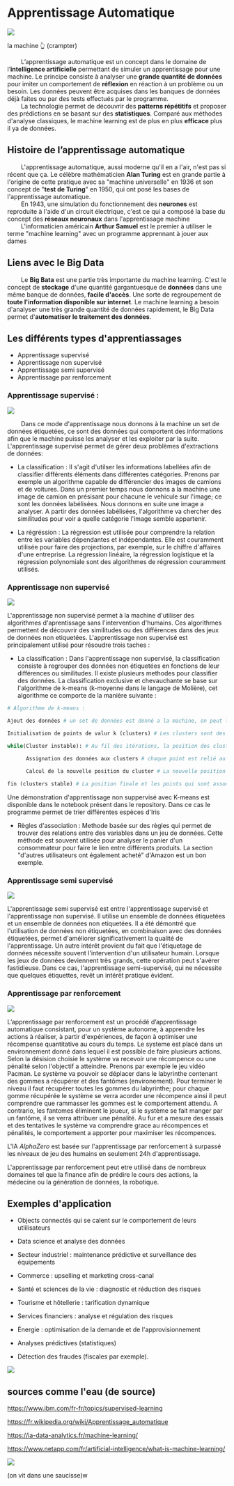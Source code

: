    # Apprentissage Automatique
![](https://i.makeagif.com/media/10-01-2022/2R4KL8.gif)

la machine 👆 (crampter)

&nbsp;&nbsp;&nbsp;&nbsp;&nbsp;&nbsp;&nbsp;&nbsp;L’apprentissage automatique est un concept dans le domaine de l’**intelligence artificielle** permettant de simuler un apprentissage pour une machine. Le principe consiste à analyser une **grande quantité de données** pour imiter un comportement de **réflexion** en réaction à un problème ou un besoin. Les données peuvent être acquises dans les banques de données déjà faites ou par des tests effectués par le programme.  
&nbsp;&nbsp;&nbsp;&nbsp;&nbsp;&nbsp;&nbsp;&nbsp;La technologie permet de découvrir des **patterns répétitifs** et proposer des prédictions en se basant sur des **statistiques**. Comparé aux méthodes d'analyse classiques, le machine learning est de plus en plus **efficace** plus il ya de données.

## Histoire de l’apprentissage automatique

&nbsp;&nbsp;&nbsp;&nbsp;&nbsp;&nbsp;&nbsp;&nbsp;L'apprentissage automatique, aussi moderne qu'il en a l'air, n'est pas si récent que ça. Le célèbre mathématicien **Alan Turing** est en grande partie à l'origine de cette pratique avec sa "machine universelle" en 1936 et son concept de "**test de Turing**" en 1950, qui ont posé les bases de l'apprentissage automatique.  
&nbsp;&nbsp;&nbsp;&nbsp;&nbsp;&nbsp;&nbsp;&nbsp;En 1943, une simulation du fonctionnement des **neurones** est reproduite à l'aide d'un circuit électrique, c'est ce qui a composé la base du concept des **réseaux neuronaux** dans l'apprentissage machine  
&nbsp;&nbsp;&nbsp;&nbsp;&nbsp;&nbsp;&nbsp;&nbsp;L'informaticien américain **Arthur Samuel** est le premier à utiliser le terme "machine learning" avec un programme apprennant à jouer aux dames

## Liens avec le Big Data
&nbsp;&nbsp;&nbsp;&nbsp;&nbsp;&nbsp;&nbsp;&nbsp;Le **Big Bata** est une partie très importante du machine learning. C'est le concept de **stockage** d'une quantité gargantuesque de **données** dans une même banque de données, **facile d'accès**. Une sorte de regroupement de **toute l'information disponible sur internet**.
Le machine learning a besoin d'analyser une très grande quantité de données rapidement, le Big Data permet d'**automatiser le traitement des données**.

## Les différents types d'apprentiassages

- Apprentissage supervisé
- Apprentissage non supervisé
- Apprentissage semi supervisé
- Apprentissage par renforcement

### Apprentissage supervisé :
![](https://cdn.discordapp.com/attachments/1031448426442932245/1172475323015778314/sageyonce.gif?ex=656073bc&is=654dfebc&hm=bdfc3fd256db964e8c2b5a5b0cc1c780a55c20c6a2a50fdcaee050efb5fee00d&)


&nbsp;&nbsp;&nbsp;&nbsp;&nbsp;&nbsp;&nbsp;&nbsp;Dans ce mode d'apprentissage nous donnons à la machine un set de données étiquetées, ce sont des données qui comportent des informations afin que le machine puisse les analyser et les exploiter par la suite. L'apprentissage supervisé permet de gérer deux problèmes d'extractions de données:
- La classification : Il s'agit d'utilser les informations labellées afin de classifier différents éléments dans différentes catégories. Prenons par exemple un algorithme capable de différencier des images de camions et de voitures. Dans un premier temps nous donnons a la machine une image de camion en présisant pour chacune le vehicule sur l'image; ce sont les données labélisées. Nous donnons en suite une image a analyser. A partir des données labélisées, l'algorithme va chercher des similitudes pour voir a quelle catégorie l'image semble appartenir.

- La régréssion : La régression est utilisée pour comprendre la relation entre les variables dépendantes et indépendantes. Elle est couramment utilisée pour faire des projections, par exemple, sur le chiffre d'affaires d'une entreprise. La régression linéaire, la régression logistique et la régression polynomiale sont des algorithmes de régression couramment utilisés.

### Apprentissage non supervisé
![](https://cdn.discordapp.com/attachments/962004101552545852/1175025667763621939/old-man-working-david.gif?ex=6569baee&is=655745ee&hm=9ce52a67f57ec4e43151d4a4030f69be936b7d312a22fc7e970c4a797054b8e9&)

L'apprentissage non supervisé permet à la machine d'utiliser des algorithmes d'aprentissage sans l'intervention d'humains. Ces algorithmes permettent de découvrir des similitudes ou des différences dans des jeux de données non etiquetées. L'apprentissage non supervisé est principalement utilisé pour résoudre trois taches :

- La classification : Dans l'apprentissage non supervisé, la classification consiste à regrouper des données non étiquetées en fonctions de leur différences ou similitudes. Il existe plusieurs methodes pour classifier des données. La classification exclusive et chevauchante se base sur l'algorithme de k-means (k-moyenne dans le langage de Molière), cet algorithme ce comporte de la manière suivante :

```python
# Algorithme de k-means :

Ajout des données # un set de données est donné a la machine, on peut les visualiser comme un groupe de points sur un plan.

Initialisation de points de valur k (clusters) # Les clusters sont des points de référence placés aléatoirement ou grâce à une estimation des données.

while(Cluster instable): # Au fil des itérations, la position des cluster va devenir de plus en plus précise.
   
      Assignation des données aux clusters # chaque point est relié au cluster le plus proche.

      Calcul de la nouvelle position du cluster # La nouvelle position est égale à la moyenne des points.

fin (clusters stable) # La position finale et les points qui sont associés aux clusters représentent les données de sortie.

```
Une démonstration d'apprentissage non suppervisé avec K-means est disponible dans le notebook présent dans le repository. Dans ce cas le programme permet de trier différentes espèces d'Iris

- Règles d'association : Methode basée sur des règles qui permet de trouver des relations entre des variables dans un jeu de données. Cette méthode est souvent utilisée pour analyser le panier d'un consommateur pour faire le lien entre différents produits. La section "d'autres utilisateurs ont également acheté" d'Amazon est un bon exemple.
  

### Apprentissage semi supervisé
![](https://cdn.discordapp.com/attachments/962003145154773075/1184083501683843132/ralph-ralph-wiggum.gif?ex=658aaeb2&is=657839b2&hm=ddae936dc9348efb654b7bcce41a8744e05b8d9a1fe2a0ebb8e5fa5833e059d8&)

L'apprentissage semi supervisé est entre l'apprentissage supervisé et l'apprentissage non supervisé. Il utilise un ensemble de données étiquetées et un ensemble de données non etiquetées. Il a été démontré que l'utilisation de données non étiquetées, en combinaison avec des données étiquetées, permet d'améliorer significativement la qualité de l'apprentissage. Un autre intérêt provient du fait que l'étiquetage de données nécessite souvent l'intervention d'un utilisateur humain. Lorsque les jeux de données deviennent très grands, cette opération peut s'avérer fastidieuse. Dans ce cas, l'apprentissage semi-supervisé, qui ne nécessite que quelques étiquettes, revêt un intérêt pratique évident.


### Apprentissage par renforcement
![](https://cdn.discordapp.com/attachments/962003145154773075/1184089693751611422/sylvester-stallone-rocky.gif?ex=658ab476&is=65783f76&hm=f80b530eccc021755101a96a24aac7552c2a68df6c61db93b903e6bc6ef1fea4&)

L’apprentissage par renforcement est un procédé d’apprentissage automatique consistant, pour un système autonome, à apprendre les actions à réaliser, à partir d'expériences, de façon à optimiser une récompense quantitative au cours du temps.
Le systeme est placé dans un environnement donné dans lequel il est possible de faire plusieurs actions. Selon la désision choisie le système va recevoir une récompence ou une pénalité selon l'objectif a atteindre. Prenons par exemple le jeu vidéo Pacman. Le système va pouvoir se déplacer dans le labyrinthe contenant des gommes a récupérer et des fantômes (environement). Pour terminer le niveau il faut récupérer toutes les gommes du labyrinthe; pour chaque gomme récupérée le système se verra acorder une récompence ainsi il peut comprendre que rammasser les gommes est le comportement attendu. A contrario, les fantomes éliminent le joueur, si le système se fait manger par un fantôme, il se verra attribuer une pénalité. Au fur et a mesure des essais et des tentatives le système va comprendre grace au récompences et pénalités, le comportement a apporter pour maximiser les récompences.

L'IA *AlphaZero* est basée sur l'apprentissage par renforcement à surpassé les niveaux de jeu des humains en seulement 24h d'apprentissage.


L'apprentissage par renforcement peut etre utilisé dans de nombreux domaines tel que la finance afin de prédire le cours des actions, la médecine ou la génération de données, la robotique.
## Exemples d'application

- Objects connectés qui se calent sur le comportement de leurs utlilisateurs
- Data science et analyse des données
- Secteur industriel : maintenance prédictive et surveillance des équipements
- Commerce : upselling et marketing cross-canal
- Santé et sciences de la vie : diagnostic et réduction des risques
- Tourisme et hôtellerie : tarification dynamique
- Services financiers : analyse et régulation des risques
- Énergie : optimisation de la demande et de l'approvisionnement 

- Analyses prédictives (statistiques)
- Détection des fraudes (fiscales par exemple).

![](https://cdn.discordapp.com/attachments/962004101552545852/1175029169747406909/danse-dance.gif)


## sources comme l'eau (de source)

https://www.ibm.com/fr-fr/topics/supervised-learning

https://fr.wikipedia.org/wiki/Apprentissage_automatique

https://ia-data-analytics.fr/machine-learning/

https://www.netapp.com/fr/artificial-intelligence/what-is-machine-learning/



![](https://media.discordapp.net/attachments/1148600908373053492/1153687794774966323/1142868524419780768.gif)

(on vit dans une saucisse)w
